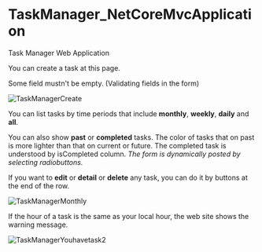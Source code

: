 # TaskManager_NetCoreMvcApplication
 Task Manager Web Application 
 
 You can create a task at this page.
 
 Some field mustn't be empty. (Validating fields in the form)

![TaskManagerCreate](https://user-images.githubusercontent.com/61467781/75625106-df3c9680-5bcb-11ea-9455-d407c28b4b0c.png)

 
 You can list tasks by time periods that include **monthly**, **weekly**, **daily** and **all**.
 
 You can also show **past** or **completed** tasks.
 The color of tasks that on past is more lighter than that on current or future.
 The completed task is understood by isCompleted column.
 *The form is dynamically posted by selecting radiobuttons.*
 
 If you want to **edit** or **detail** or **delete** any task, you can do it by buttons at the end of the row.
 
 ![TaskManagerMonthly](https://user-images.githubusercontent.com/61467781/75624837-41e06300-5bc9-11ea-9d59-14a9af008ebb.png)
 
 If the hour of a task is the same as your local hour, the web site shows the warning message.
 
 ![TaskManagerYouhavetask2](https://user-images.githubusercontent.com/61467781/75625209-e7490600-5bcc-11ea-9d9e-aba7e6819c62.png)
